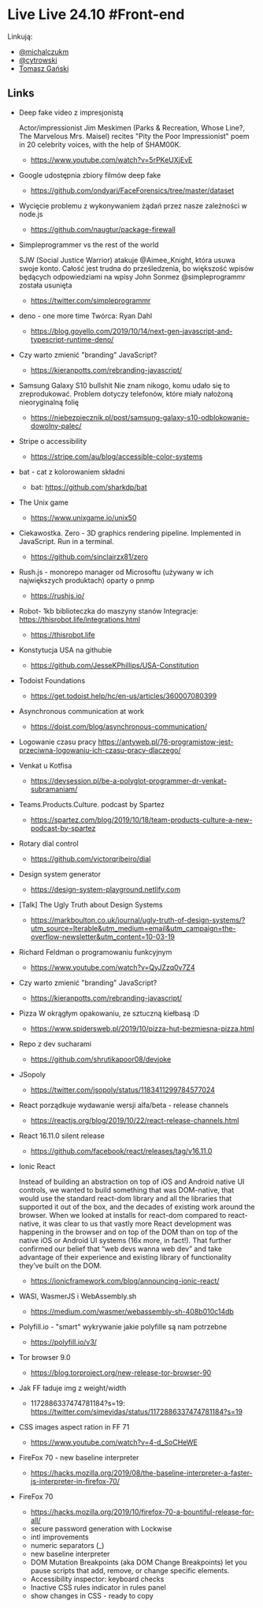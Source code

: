 # Live Live 24.10 #Front-end

Linkują:
* [@michalczukm](https://twitter.com/michalczukm)
* [@cytrowski](https://twitter.com/cytrowski)
* [Tomasz Gański](https://www.linkedin.com/in/tomaszganski)

## Links
* Deep fake video z impresjonistą

  Actor/impressionist Jim Meskimen (Parks & Recreation, Whose Line?, The Marvelous Mrs. Maisel) recites "Pity the Poor Impressionist" poem in 20 celebrity voices, with the help of SHAM00K.
  * https://www.youtube.com/watch?v=5rPKeUXjEvE
* Google udostępnia zbiory filmów deep fake
  * https://github.com/ondyari/FaceForensics/tree/master/dataset
* Wycięcie problemu z wykonywaniem żądań przez nasze zależności w node.js
  * https://github.com/naugtur/package-firewall
* Simpleprogrammer vs the rest of the world

  SJW (Social Justice Warrior) atakuje @Aimee_Knight, która usuwa swoje konto. Całość jest trudna do prześledzenia, bo większość wpisów będących odpowiedziami na wpisy John Sonmez @simpleprogrammr została usunięta

 

  * https://twitter.com/simpleprogrammr
* deno - one more time
  Twórca: Ryan Dahl

  * https://blog.goyello.com/2019/10/14/next-gen-javascript-and-typescript-runtime-deno/
* Czy warto zmienić "branding" JavaScript?
  * https://kieranpotts.com/rebranding-javascript/
* Samsung Galaxy S10 bullshit
  Nie znam nikogo, komu udało się to zreprodukować. Problem dotyczy telefonów, które miały nałożoną nieoryginalną folię 

  * https://niebezpiecznik.pl/post/samsung-galaxy-s10-odblokowanie-dowolny-palec/
* Stripe o accessibility
  * https://stripe.com/au/blog/accessible-color-systems
* bat - cat z kolorowaniem składni
  * bat: https://github.com/sharkdp/bat
* The Unix game
  * https://www.unixgame.io/unix50
* Ciekawostka. Zero - 3D graphics rendering pipeline. Implemented in JavaScript. Run in a terminal.
  * https://github.com/sinclairzx81/zero
* Rush.js - monorepo manager od Microsoftu (używany w ich największych produktach) oparty o pnmp
  * https://rushjs.io/
* Robot- 1kb biblioteczka do maszyny stanów
  Integracje: https://thisrobot.life/integrations.html

  * https://thisrobot.life
* Konstytucja USA na githubie
  * https://github.com/JesseKPhillips/USA-Constitution
* Todoist Foundations
  * https://get.todoist.help/hc/en-us/articles/360007080399
* Asynchronous communication at work
  * https://doist.com/blog/asynchronous-communication/
* Logowanie czasu pracy
  https://antyweb.pl/76-programistow-jest-przeciwna-logowaniu-ich-czasu-pracy-dlaczego/

* Venkat u Kotfisa
  * https://devsession.pl/be-a-polyglot-programmer-dr-venkat-subramaniam/
* Teams.Products.Culture. podcast by Spartez
  * https://spartez.com/blog/2019/10/18/team-products-culture-a-new-podcast-by-spartez
* Rotary dial control
  * https://github.com/victorqribeiro/dial
* Design system generator
  * https://design-system-playground.netlify.com
* [Talk] The Ugly Truth about Design Systems
  * https://markboulton.co.uk/journal/ugly-truth-of-design-systems/?utm_source=Iterable&utm_medium=email&utm_campaign=the-overflow-newsletter&utm_content=10-03-19
* Richard Feldman o programowaniu funkcyjnym
  * https://www.youtube.com/watch?v=QyJZzq0v7Z4
* Czy warto zmienić "branding" JavaScript?
  * https://kieranpotts.com/rebranding-javascript/
* Pizza
  W okrągłym opakowaniu, ze sztuczną kiełbasą :D

  * https://www.spidersweb.pl/2019/10/pizza-hut-bezmiesna-pizza.html
* Repo z dev sucharami
  * https://github.com/shrutikapoor08/devjoke
* JSopoly
  * https://twitter.com/jsopoly/status/1183411299784577024
* React porządkuje wydawanie wersji alfa/beta - release channels
  * https://reactjs.org/blog/2019/10/22/react-release-channels.html
* React 16.11.0 silent release
  * https://github.com/facebook/react/releases/tag/v16.11.0
* Ionic React

  Instead of building an abstraction on top of iOS and Android native UI controls, we wanted to build something that was DOM-native, that would use the standard react-dom library and all the libraries that supported it out of the box, and the decades of existing work around the browser. When we looked at installs for react-dom compared to react-native, it was clear to us that vastly more React development was happening in the browser and on top of the DOM than on top of the native iOS or Android UI systems (16x more, in fact!). That further confirmed our belief that “web devs wanna web dev” and take advantage of their experience and existing library of functionality they’ve built on the DOM.

  * https://ionicframework.com/blog/announcing-ionic-react/
* WASI, WasmerJS i WebAssembly.sh
  * https://medium.com/wasmer/webassembly-sh-408b010c14db
* Polyfill.io - "smart" wykrywanie jakie polyfille są nam potrzebne
  * https://polyfill.io/v3/
* Tor browser 9.0
  * https://blog.torproject.org/new-release-tor-browser-90
* Jak FF ładuje img z weight/width
  * 1172886337474781184?s=19: https://twitter.com/simevidas/status/1172886337474781184?s=19
* CSS images aspect ration in FF 71
  * https://www.youtube.com/watch?v=4-d_SoCHeWE
* FireFox 70 - new baseline interpreter
  * https://hacks.mozilla.org/2019/08/the-baseline-interpreter-a-faster-js-interpreter-in-firefox-70/
* FireFox 70
  * https://hacks.mozilla.org/2019/10/firefox-70-a-bountiful-release-for-all/
  * secure password generation with Lockwise 
  * intl improvements
  * numeric separators (_)
  * new baseline interpreter
  * DOM Mutation Breakpoints (aka DOM Change Breakpoints) let you pause scripts that add, remove, or change specific elements.
  * Accessibility inspector: keyboard checks
  * Inactive CSS rules indicator in rules panel
  * show changes in CSS - ready to copy

